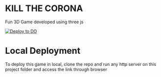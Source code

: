 # KILL THE CORONA
Fun 3D Game developed using three js

[![Deploy to DO](https://mp-assets1.sfo2.digitaloceanspaces.com/deploy-to-do/do-btn-blue.svg)](https://cloud.digitalocean.com/apps/new?repo=https://github.com/Maulikdes/kill-the-corona/main)

# Local Deployment
To deploy this game in local, clone the repo and run any http server on this project folder and access the link through browser
